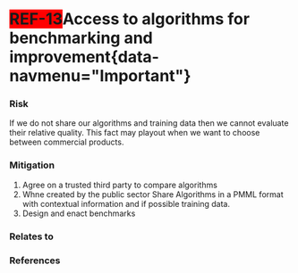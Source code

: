 <span style="background-color:RED;">**REF-13</span>Access to algorithms for benchmarking and improvement**{data-navmenu="Important"}
=====================================  

### Risk

If we do not share our algorithms and training data then we cannot evaluate their relative quality. This fact may playout when we want to choose between commercial products.


### Mitigation

1. Agree on a trusted third party to compare algorithms
2. Whne created by the public sector Share Algorithms in a PMML format with contextual information and if possible training data.
3. Design and enact benchmarks


### Relates to

### References
